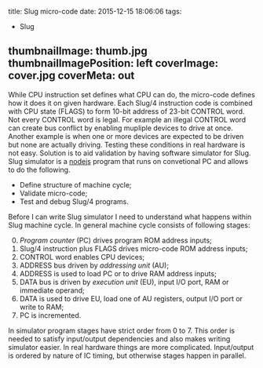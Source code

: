 title: Slug micro-code
date: 2015-12-15 18:06:06
tags:
- Slug

thumbnailImage: thumb.jpg
thumbnailImagePosition: left
coverImage: cover.jpg
coverMeta: out
---
While CPU instruction set defines what CPU can do, the micro-code defines how it does it on given hardware. Each Slug/4 instruction code is combined with CPU state (FLAGS) to form 10-bit address of 23-bit CONTROL word. Not every CONTROL word is legal. For example an illegal CONTROL word can create bus conflict by enabling mupliple devices to drive at once. Another example is when one or more devices are expected to be driven but none are actually driving. Testing these conditions in real hardware is not easy. Solution is to aid validation by having software simulator for Slug. Slug simulator is a [nodejs](https://nodejs.org) program that runs on convetional PC and allows to do the following.

* Define structure of machine cycle;
* Validate micro-code;
* Test and debug Slug/4 programs.

<!-- more -->
Before I can write Slug simulator I need to understand what happens within Slug machine cycle. In general machine cycle consists of following stages:

0. _Program counter_ (PC) drives program ROM address inputs;
1. Slug/4 instruction plus FLAGS drives micro-code ROM address inputs;
2. CONTROL word enables CPU devices;
3. ADDRESS bus driven by _addressing unit_ (AU);
4. ADDRESS is used to load PC or to drive RAM address inputs;
5. DATA bus is driven by _execution unit_ (EU), input I/O port, RAM or immediate operand;
6. DATA is used to drive EU, load one of AU registers, output I/O port or write to RAM;
7. PC is incremented.

In simulator program stages have strict order from 0 to 7. This order is needed to satisfy input/output dependencies and also makes writing simulator easier. In real hardware things are more complicated. Input/output is ordered by nature of IC timing, but otherwise stages happen in parallel.
